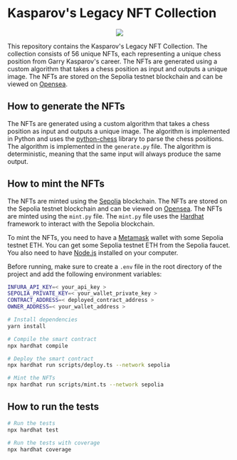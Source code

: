 # Kasparov's Legacy NFT Collection

<p align="center">
    <img src="https://i.seadn.io/s/raw/files/964981610452af55dc72619ef043c6ae.png?auto=format&dpr=1&w=1920" />
</p>

This repository contains the Kasparov's Legacy NFT Collection. The collection consists of 56 unique NFTs, each representing a unique chess position from Garry Kasparov's career. The NFTs are generated using a custom algorithm that takes a chess position as input and outputs a unique image. The NFTs are stored on the Sepolia testnet blockchain and can be viewed on [Opensea](https://testnets.opensea.io/collection/kasparov-s-legacy-1).

## How to generate the NFTs

The NFTs are generated using a custom algorithm that takes a chess position as input and outputs a unique image. The algorithm is implemented in Python and uses the [python-chess](https://python-chess.readthedocs.io/en/latest/) library to parse the chess positions. The algorithm is implemented in the `generate.py` file. The algorithm is deterministic, meaning that the same input will always produce the same output.

## How to mint the NFTs

The NFTs are minted using the [Sepolia](https://sepolia.io/) blockchain. The NFTs are stored on the Sepolia testnet blockchain and can be viewed on [Opensea](https://testnets.opensea.io/collection/kasparov-s-legacy-1). The NFTs are minted using the `mint.py` file. The `mint.py` file uses the [Hardhat](https://hardhat.org/) framework to interact with the Sepolia blockchain.

To mint the NFTs, you need to have a [Metamask](https://metamask.io/) wallet with some Sepolia testnet ETH. You can get some Sepolia testnet ETH from the Sepolia faucet. You also need to have [Node.js](https://nodejs.org/en/) installed on your computer.

Before running, make sure to create a `.env` file in the root directory of the project and add the following environment variables:

```sh
INFURA_API_KEY=< your_api_key >
SEPOLIA_PRIVATE_KEY=< your_wallet_private_key >
CONTRACT_ADDRESS=< deployed_contract_address >
OWNER_ADDRESS=< your_wallet_address >
```

```sh
# Install dependencies
yarn install

# Compile the smart contract
npx hardhat compile

# Deploy the smart contract
npx hardhat run scripts/deploy.ts --network sepolia

# Mint the NFTs
npx hardhat run scripts/mint.ts --network sepolia
```

## How to run the tests

```sh
# Run the tests
npx hardhat test

# Run the tests with coverage
npx hardhat coverage
```
